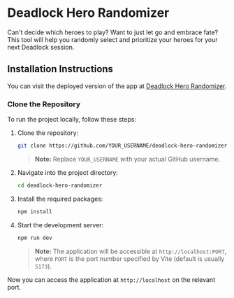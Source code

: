 # Deadlock Hero Randomizer

Can't decide which heroes to play? Want to just let go and embrace fate? This tool will help you randomly select and prioritize your heroes for your next Deadlock session.

## Installation Instructions

You can visit the deployed version of the app at [Deadlock Hero Randomizer](https://deadlock-hero-randomizer.vercel.app/).

### Clone the Repository
To run the project locally, follow these steps:

1. Clone the repository:
   ```bash
   git clone https://github.com/YOUR_USERNAME/deadlock-hero-randomizer.git
   ```
   > **Note:** Replace `YOUR_USERNAME` with your actual GitHub username.
2. Navigate into the project directory:
   ```bash
   cd deadlock-hero-randomizer
   ```
3. Install the required packages:
   ```bash
   npm install
   ```
4. Start the development server:
   ```bash
   npm run dev
   ```
   > **Note:** The application will be accessible at `http://localhost:PORT`, where `PORT` is the port number specified by Vite (default is usually `5173`).

Now you can access the application at `http://localhost` on the relevant port.

